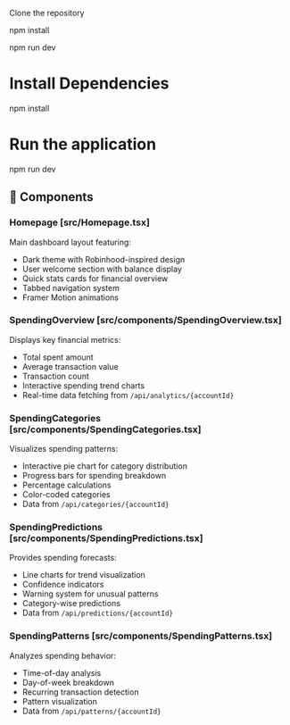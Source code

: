Clone the repository

npm install

npm run dev


# Install Dependencies

npm install

# Run the application

npm run dev



## 🧩 Components

### Homepage [src/Homepage.tsx]
Main dashboard layout featuring:
- Dark theme with Robinhood-inspired design
- User welcome section with balance display
- Quick stats cards for financial overview
- Tabbed navigation system
- Framer Motion animations

### SpendingOverview [src/components/SpendingOverview.tsx]
Displays key financial metrics:
- Total spent amount
- Average transaction value
- Transaction count
- Interactive spending trend charts
- Real-time data fetching from `/api/analytics/{accountId}`

### SpendingCategories [src/components/SpendingCategories.tsx]
Visualizes spending patterns:
- Interactive pie chart for category distribution
- Progress bars for spending breakdown
- Percentage calculations
- Color-coded categories
- Data from `/api/categories/{accountId}`

### SpendingPredictions [src/components/SpendingPredictions.tsx]
Provides spending forecasts:
- Line charts for trend visualization
- Confidence indicators
- Warning system for unusual patterns
- Category-wise predictions
- Data from `/api/predictions/{accountId}`

### SpendingPatterns [src/components/SpendingPatterns.tsx]
Analyzes spending behavior:
- Time-of-day analysis
- Day-of-week breakdown
- Recurring transaction detection
- Pattern visualization
- Data from `/api/patterns/{accountId}`